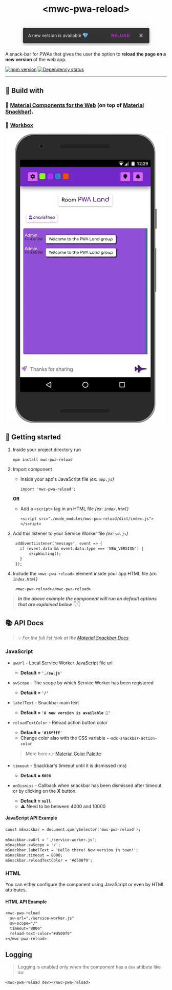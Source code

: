 # <p align="center">&lt;mwc-pwa-reload&gt;</p>

<p align="center">
  <img src="https://github.com/charisTheo/mwc-pwa-reload/blob/master/screenshot.png?raw=true" alt="Example material PWA reload snackbar"/>
</p>

A snack-bar for PWAs that gives the user the option to **reload the page on a new version** of the web app.

[![npm version](https://badge.fury.io/js/mwc-pwa-reload.svg)](//npmjs.com/package/mwc-pwa-reload)
[![Dependency status](https://david-dm.org/charisTheo/mwc-pwa-reload.svg)](//npmjs.com/package/mwc-pwa-reload?activeTab=dependencies)

----

## 👷‍ Build with 

### 🧱 [Material Components for the Web](https://github.com/material-components/material-components-web) (on top of [Material Snackbar](https://github.com/material-components/material-components-web-components/tree/master/packages/snackbar)).
### 🧱 [Workbox](https://developers.google.com/web/tools/workbox/modules/workbox-window)

<p align="center">
  <img src="https://github.com/charisTheo/mwc-pwa-reload/blob/master/demo.gif?raw=true" alt="A demo of the reload material snackbar"/>
</p>

## 🚀 Getting started

1. Inside your project directory run 

       npm install mwc-pwa-reload

2. Import component

   * Inside your app's JavaScript file _(ex: `app.js`)_

         import 'mwc-pwa-reload';

    **OR**

    * Add a `<script>` tag in an HTML file _(ex: `index.html`)_ 

          <script src="./node_modules/mwc-pwa-reload/dist/index.js"></script>

3. Add this listener to your Service Worker file _(ex: `sw.js`)_

        addEventListener('message', event => {
          if (event.data && event.data.type === 'NEW_VERSION') {
              skipWaiting();
          }
        });

4. Include the `<mwc-pwa-reload>` element inside your app HTML file _(ex: `index.html`)_

        <mwc-pwa-reload></mwc-pwa-reload>

> _**In the above example the component will run on default options that are explained below**_ 👇👇 

## 📚 API Docs
> 💡 _For the full list look at the [Material Snackbar Docs](https://github.com/material-components/material-components-web-components/tree/master/packages/snackbar#example-usage)_

### JavaScript

* `swUrl` - Local Service Worker JavaScript file url
  * **Default = `'./sw.js'`**
  
  
* `swScope` - The scope by which Service Worker has been registered
  * **Default = `'/'`**
  
  
* `labelText` - Snackbar main text
  * **Default = `'A new version is available 💎'`**
  
  
* `reloadTextColor` - Reload action button color
  * **Default = `'#18ffff'`**
  * Change color also with the CSS variable `--mdc-snackbar-action-color`
  > More here 👉 [Material Color Palette](https://material.io/archive/guidelines/style/color.html#color-color-palette)
  
  
* `timeout` - Snackbar's timeout until it is dismissed (ms)
  * **Default = `6000`**
  
  
* `onDismiss` - Callback when snackbar has been dismissed after timeout or by clicking on the **X** button.
  * **Default = `null`**
  * ⚠️ Need to be between 4000 and 10000

#### JavaScript API Example

    const mSnackbar = document.querySelector('mwc-pwa-reload');

    mSnackbar.swUrl = './service-worker.js';
    mSnackbar.swScope = '/';
    mSnackbar.labelText = 'Hello there! New version in town!';
    mSnackbar.timeout = 8000;
    mSnackbar.reloadTextColor = '#d500f9';

  
### HTML

You can either configure the component using JavaScript or even by HTML attributes.

#### HTML API Example
    <mwc-pwa-reload 
      sw-url="./service-worker.js" 
      sw-scope="/"
      timeout="8000"
      reload-text-color="#d500f9"
    ></mwc-pwa-reload>

## Logging

> Logging is enabled only when the component has a `dev` attibute like so:

    <mwc-pwa-reload dev></mwc-pwa-reload>
